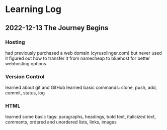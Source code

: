 # Learning Log

## 2022-12-13 The Journey Begins

### Hosting
had previously purchased a web domain (cyrusolinger.com) but never used it
figured out how to transfer it from namecheap to bluehost for better webhosting options

### Version Control
learned about git and GitHub
learned basic commands: clone, push, add, commit, status, log


### HTML
learned some basic tags: paragraphs, headings, bold text, italicized text, comments, ordered and unordered
            lists, links, images</li>